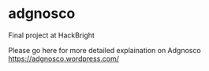 # adgnosco
Final project at HackBright

Please go here for more detailed explaination on Adgnosco 
https://adgnosco.wordpress.com/
